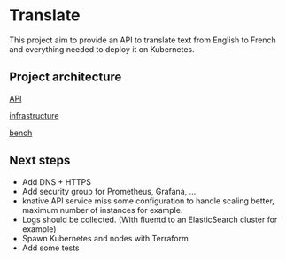 # Translate

This project aim to provide an API to translate text from English to French and everything needed to deploy it on Kubernetes.

## Project architecture

[API](./api/README.md)

[infrastructure](./infra/README.md)

[bench](./bench/README.md)

## Next steps

- Add DNS + HTTPS
- Add security group for Prometheus, Grafana, ...
- knative API service miss some configuration to handle scaling better, maximum number of instances for example.
- Logs should be collected. (With fluentd to an ElasticSearch cluster for example)
- Spawn Kubernetes and nodes with Terraform
- Add some tests